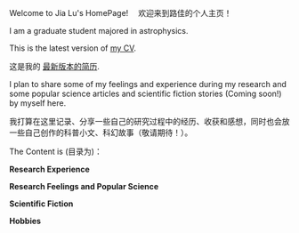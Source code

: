 Welcome to Jia Lu's HomePage!　
欢迎来到路佳的个人主页！

I am a graduate student majored in astrophysics. 

This is the latest version of [my CV](https://github.com/alulujasmine/home/blob/gh-pages/CV_JiaLu.pdf).

这是我的 [最新版本的简历](https://github.com/alulujasmine/home/blob/gh-pages/CV_JiaLu.pdf).


I plan to share some of my feelings and experience during my research and some popular science articles and scientific fiction stories (Coming soon!) by myself here.

我打算在这里记录、分享一些自己的研究过程中的经历、收获和感想，同时也会放一些自己创作的科普小文、科幻故事（敬请期待！）。

The Content is (目录为)：

**Research Experience**

**Research Feelings and Popular Science**

**Scientific Fiction**

**Hobbies**



